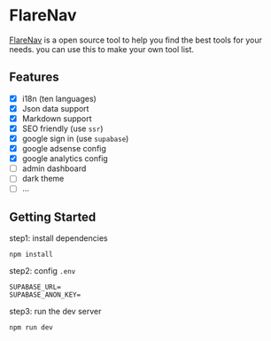 # FlareNav
[FlareNav](https://flarenav.com/) is a open source tool to help you find the best tools for your needs. you can use this to make your own tool list.

## Features

- [x] i18n (ten languages)
- [x] Json data support
- [x] Markdown support
- [x] SEO friendly (use `ssr`)
- [x] google sign in (use `supabase`)
- [x] google adsense config
- [x] google analytics config
- [ ] admin dashboard
- [ ] dark theme
- [ ] ...

## Getting Started

step1: install dependencies
```shellscript
npm install
```

step2: config `.env`

```
SUPABASE_URL=
SUPABASE_ANON_KEY=
```

step3: run the dev server

```shellscript
npm run dev
```


